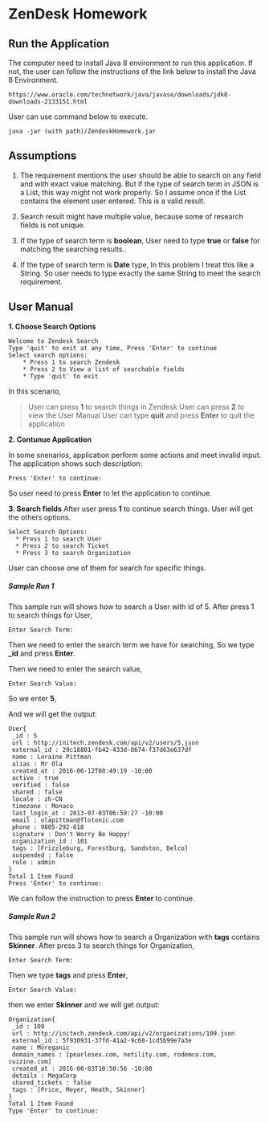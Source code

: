 ﻿# ZenDesk Homework
## Run the Application
The computer need to install Java 8 environment to run this application. If not, the user can follow the instructions of the link below to install the Java 8 Environment.
```
https://www.oracle.com/technetwork/java/javase/downloads/jdk8-downloads-2133151.html
```

User can use command below to execute.
```
java -jar (with path)/ZendeskHomework.jar
```

## Assumptions
1. The requirement mentions the user should be able to search on any field and with exact value matching. But if the type of search term in JSON is a List, this way might not work properly. So I assume once if the List contains the element user entered. This is a valid result. 

2. Search result might have multiple value, because some of research fields is not unique.

3. If the type of search term is **boolean**, User need to type **true** or **false** for matching the searching results..

4. If the type of search term is **Date** type, In this problem I treat this like a String. So user needs to type exactly the same String to meet the search requirement.

## User Manual
**1. Choose Search Options**
```
Welcome to Zendesk Search
Type 'quit' to exit at any time, Press 'Enter' to continue
Select search options:
    * Press 1 to search Zendesk
    * Press 2 to View a list of searchable fields
    * Type 'quit' to exit
```
In this scenario, 
> User can press **1** to search things in Zendesk
> User can press **2** to view the User Manual
> User can type **quit** and press **Enter** to quit the application


**2. Contunue Application**

In some snenarios, application perform some actions and meet invalid input. The application shows such description:
```
Press 'Enter' to continue:
```
So user need to press **Enter** to let the application to continue.


**3. Search fields**
After user press **1** to continue search things. User will get the others options.
``` 
Select Search Options:
  * Press 1 to search User
  * Press 2 to search Ticket
  * Press 3 to search Organization
```
User can choose one of them for search for specific things.
##### Sample Run 1
This sample run will shows how to search a User with id of 5.
After press 1 to search things for User,
```
Enter Search Term:
```
Then we need to enter the search term we have for searching, So we type **_id** and press **Enter**.

Then we need to enter the search value,
```
Enter Search Value: 
```
So we enter **5**,

And we will get the output:
```
User{
 _id : 5
 url : http://initech.zendesk.com/api/v2/users/5.json
 external_id : 29c18801-fb42-433d-8674-f37d63e637df
 name : Loraine Pittman
 alias : Mr Ola
 created_at : 2016-06-12T08:49:19 -10:00
 active : true
 verified : false
 shared : false
 locale : zh-CN
 timezone : Monaco
 last_login_at : 2013-07-03T06:59:27 -10:00
 email : olapittman@flotonic.com
 phone : 9805-292-618
 signature : Don't Worry Be Happy!
 organization_id : 101
 tags : [Frizzleburg, Forestburg, Sandston, Delco]
 suspended : false
 role : admin
}
Total 1 Item Found
Press 'Enter' to continue:
```
We can follow the instruction to press **Enter** to continue.


##### Sample Run 2 
This sample run will shows how to search a Organization with **tags** contains **Skinner**.
After press 3  to search things for Organization,
```
Enter Search Term:
```
Then we type **tags** and press **Enter**,
```
Enter Search Value: 
```
then we enter **Skinner** and we will get output:
```
Organization{
 _id : 109
 url : http://initech.zendesk.com/api/v2/organizations/109.json
 external_id : 5f930931-37fd-41a2-9c68-1cd5b99e7a3e
 name : Möreganic
 domain_names : [pearlesex.com, netility.com, rodemco.com, cuizine.com]
 created_at : 2016-06-03T10:50:56 -10:00
 details : MegaCorp
 shared_tickets : false
 tags : [Price, Meyer, Heath, Skinner]
}
Total 1 Item Found
Type 'Enter' to continue:
```


